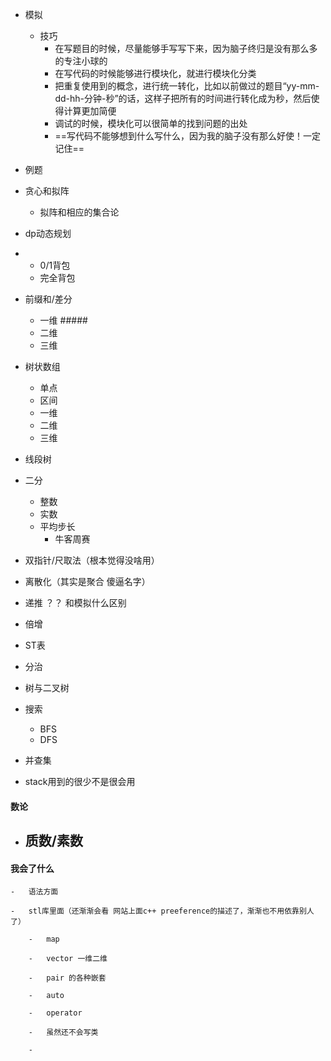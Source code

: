 







-    模拟
     -    技巧
             - 在写题目的时候，尽量能够手写写下来，因为脑子终归是没有那么多的专注小球的
             -    在写代码的时候能够进行模块化，就进行模块化分类
             -    把重复使用到的概念，进行统一转化，比如以前做过的题目“yy-mm-dd-hh-分钟-秒”的话，这样子把所有的时间进行转化成为秒，然后使得计算更加简便
             -    调试的时候，模块化可以很简单的找到问题的出处  
             - ==写代码不能够想到什么写什么，因为我的脑子没有那么好使！一定记住==
   - 例题
-    贪心和拟阵
     -    拟阵和相应的集合论
-    dp动态规划
-    
     -   0/1背包
     -   完全背包
-    前缀和/差分

     -   一维  #####
     -   二维
     -   三维
-    树状数组

     -   单点
     -   区间
     -   一维
     -   二维
     -   三维
-    线段树
-    二分

     -   整数
     -   实数
     -   平均步长
         -   牛客周赛
-    双指针/尺取法（根本觉得没啥用）
-    离散化（其实是聚合 傻逼名字）
-    递推 ？？ 和模拟什么区别
-    倍增
-    ST表
-    分治
-    树与二叉树
-    搜索

     -   BFS
     -   DFS
-    并查集
-    stack用到的很少不是很会用



#### 数论

- 质数/素数
  - 



#### 我会了什么

    -   语法方面
    
    -   stl库里面（还渐渐会看 网站上面c++ preeference的描述了，渐渐也不用依靠别人了）
    
        -   map  
    
        -   vector 一维二维
    
        -   pair 的各种嵌套
    
        -   auto
    
        -   operator
    
        -   虽然还不会写类
    
        -   
    
                        ​	


​    





